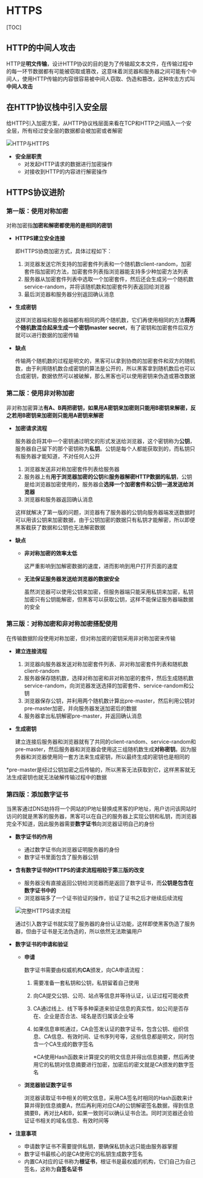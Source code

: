 # HTTPS

[TOC]

## HTTP的中间人攻击

HTTP是**明文传输**，设计HTTP协议的目的是为了传输超文本文件，在传输过程中的每一环节数据都有可能被窃取或篡改，这意味着浏览器和服务器之间可能有个中间人，使用HTTP传输的内容很容易被中间人窃取、伪造和篡改，这种攻击方式叫**中间人攻击**



## 在HTTP协议栈中引入安全层

给HTTP引入加密方案，从HTTP协议栈层面来看在TCP和HTTP之间插入一个安全层，所有经过安全层的数据都会被加密或者解密

![HTTP与HTTPS](F:\前端笔记\studyNote\images\HTTP与HTTPS.jpg)

- **安全层职责**
  - 对发起HTTP请求的数据进行加密操作
  - 对接收到HTTP的内容进行解密操作



## **HTTPS协议进阶**

### 第一版：使用对称加密

对称加密指**加密和解密都使用的是相同的密钥**

- **HTTPS建立安全连接**

  即HTTPS协商加密方式，具体过程如下：

  1. 浏览器发送它所支持的加密套件列表和一个随机数client-random，加密套件指加密的方法，加密套件列表指浏览器能支持多少种加密方法列表
  2. 服务器从加密套件列表中选取一个加密套件，然后还会生成另一个随机数service-random，并将该随机数和加密套件列表返回给浏览器
  3. 最后浏览器和服务器分别返回确认消息

- **生成密钥**

  这样浏览器端和服务器端都有相同的两个随机数，它们再使用相同的方法**将两个随机数混合起来生成一个密钥master secret**，有了密钥和加密套件后双方就可以进行数据的加密传输

- **缺点**

  传输两个随机数的过程是明文的，黑客可以拿到协商的加密套件和双方的随机数，由于利用随机数合成密钥的算法是公开的，所以黑客拿到随机数后也可以合成密钥，数据依然可以被破解，那么黑客也可以使用密钥来伪造或篡改数据

  

### 第二版：使用非对称加密

非对称加密算法**有A、B两把密钥，如果用A密钥来加密则只能用B密钥来解密，反之若用B密钥来加密则只能用A密钥来解密**

- **加密请求流程**

  服务器会将其中一个密钥通过明文的形式发送给浏览器，这个密钥称为**公钥**，服务器自己留下的那个密钥称为**私钥**。公钥是每个人都能获取到的，而私钥只有服务器才能知道，不对任何人公开

  1. 浏览器发送非对称加密套件列表给服务器
  2. 服务器上有**用于浏览器加密的公钥**和**服务器解密HTTP数据的私钥**，公钥是给浏览器加密使用的，服务器会**选择一个加密套件和公钥一道发送给浏览器**
  3. 浏览器和服务器返回确认消息

  这样就解决了第一版的问题，浏览器有了服务器的公钥向服务器端发送数据时可以用该公钥来加密数据，由于公钥加密的数据只有私钥才能解密，所以即便黑客截获了数据和公钥也无法解密数据

- **缺点**

  - **非对称加密的效率太低**

    这严重影响到加解密数据的速度，进而影响到用户打开页面的速度

  - **无法保证服务器发送给浏览器的数据安全**

    虽然浏览器可以使用公钥来加密，但服务器端只能采用私钥来加密，私钥加密只有公钥能解密，但黑客可以获取公钥，这样不能保证服务器端数据的安全

    

### 第三版：对称加密和非对称加密搭配使用

在传输数据阶段使用对称加密，但对称加密的密钥采用非对称加密来传输

- **建立连接流程**

  1. 浏览器向服务器发送对称加密套件列表、非对称加密套件列表和随机数client-random
  2. 服务器保存随机数，选择对称加密和非对称加密的套件，然后生成随机数service-random，向浏览器发送选择的加密套件、service-random和公钥
  3. 浏览器保存公钥，并利用两个随机数计算出pre-master，然后利用公钥对pre-master加密，并向服务器发送加密后的数据
  4. 服务器拿出私钥解密pre-master，并返回确认消息

- **生成密钥**

  建立连接后服务器和浏览器就有了共同的client-random、service-random和pre-master，然后服务器和浏览器会使用这三组随机数生成**对称密钥**。因为服务器和浏览器使用同一套方法来生成密钥，所以最终生成的密钥也是相同的

*pre-master是经过公钥加密之后传输的，所以黑客无法获取到它，这样黑客就无法生成密钥也就无法破解传输过程中的数据



### 第四版：添加数字证书

当黑客通过DNS劫持将一个网站的IP地址替换成黑客的IP地址，用户访问该网站时访问的就是黑客的服务器，黑客可以在自己的服务器上实现公钥和私钥，而浏览器完全不知道，因此服务器需要**数字证书**向浏览器证明自己的身份

- **数字证书的作用**

  - 通过数字证书向浏览器证明服务器的身份
  - 数字证书里面包含了服务器公钥

- **含有数字证书的HTTPS的请求流程相较于第三版的改变**

  - 服务器没有直接返回公钥给浏览器而是返回了数字证书，而**公钥是包含在数字证书中的**
  - 浏览器端多了一个证书验证的操作，验证了证书之后才继续后续流程

  ![完整HTTPS请求流程](F:\前端笔记\studyNote\images\完整HTTPS请求流程.jpg)

  通过引入数字证书就实现了服务器的身份认证功能，这样即使黑客伪造了服务器，但由于证书是无法伪造的，所以依然无法欺骗用户

- **数字证书的申请和验证**
  
  - **申请**
  
    数字证书需要由权威机构**CA**颁发，向CA申请流程：
  
    1. 需要准备一套私钥和公钥，私钥留着自己使用
  
    2. 向CA提交公钥、公司、站点等信息并等待认证，认证过程可能收费
  
    3. CA通过线上、线下等多种渠道来验证信息的真实性，如公司是否存在、企业是否合法、域名是否归属该企业等
  
    4. 如果信息审核通过，CA会签发认证的数字证书，包含公钥、组织信息、CA信息、有效时间、证书序列号等，这些信息都是明文，同时包含一个CA生成的数字签名
  
       *CA使用Hash函数来计算提交的明文信息并得出信息摘要，然后再使用它的私钥对信息摘要进行加密，加密后的密文就是CA颁发的数字签名
  
  - **浏览器验证数字证书**
  
    浏览器读取证书中相关的明文信息，采用CA签名时相同的Hash函数来计算并得到信息摘要A，然后再利用对应CA的公钥解密签名数据，得到信息摘要B，再对比A和B，如果一致则可以确认证书合法。同时浏览器还会验证证书相关的域名信息、有效时间等
- **注意事项**
  
  - 申请数字证书不需要提供私钥，要确保私钥永远只能由服务器掌握
  - 数字证书最核心的是CA使用它的私钥生成数字签名
  - 内置CA对应的证书称为**根证书**，根证书是最权威的机构，它们自己为自己签名，这称为**自签名证书**